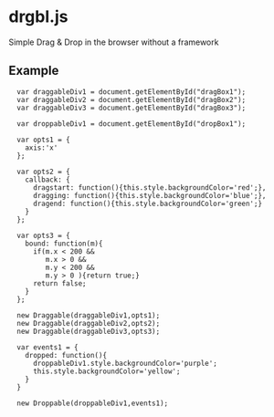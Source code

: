 drgbl.js
============

Simple Drag &amp; Drop in the browser without a framework

## Example

      var draggableDiv1 = document.getElementById("dragBox1");
      var draggableDiv2 = document.getElementById("dragBox2");
      var draggableDiv3 = document.getElementById("dragBox3");

      var droppableDiv1 = document.getElementById("dropBox1");

      var opts1 = {
        axis:'x'
      };

      var opts2 = {
        callback: {
          dragstart: function(){this.style.backgroundColor='red';},
          dragging: function(){this.style.backgroundColor='blue';},
          dragend: function(){this.style.backgroundColor='green';}
        }
      };

      var opts3 = {
        bound: function(m){
          if(m.x < 200 &&
             m.x > 0 &&
             m.y < 200 &&
             m.y > 0 ){return true;}
          return false;
        }
      };

      new Draggable(draggableDiv1,opts1);
      new Draggable(draggableDiv2,opts2);
      new Draggable(draggableDiv3,opts3);

      var events1 = {
        dropped: function(){
          droppableDiv1.style.backgroundColor='purple';
          this.style.backgroundColor='yellow';
        }
      }

      new Droppable(droppableDiv1,events1);


